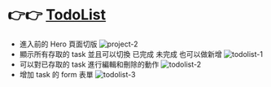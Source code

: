 # 👉👉 [TodoList](https://peter8955014.github.io/TodoList/)

- 進入前的 Hero 頁面切版
![project-2](https://github.com/peter8955014/TodoList/assets/132184619/504e5ca2-6e32-4ab2-8e63-8f3635be3595)
- 顯示所有存取的 task 並且可以切換 已完成 未完成 也可以做新增
![todolist-1](https://github.com/peter8955014/TodoList/assets/132184619/238ee54d-17af-4e0f-8582-5c20573b01f6)
- 可以對已存取的 task 進行編輯和刪除的動作 
![todolist-2](https://github.com/peter8955014/TodoList/assets/132184619/0c5d5437-7247-49e1-a1d4-0af8694a9664)
- 增加 task 的 form 表單
![todolist-3](https://github.com/peter8955014/TodoList/assets/132184619/fb844824-9d4f-4805-b3de-d78b9c1fb678)
